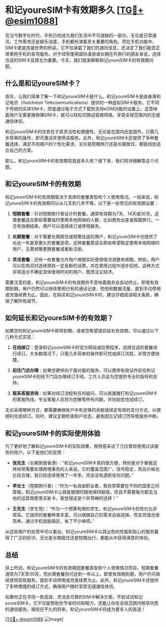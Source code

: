 # 和记youreSIM卡有效期多久 [[TG💪+ @esim1088](https://t.me/s/esim1088)]

在当今数字化时代，手机已经成为我们生活中不可或缺的一部分。无论是日常通讯、工作需求还是娱乐消遣，手机都扮演着至关重要的角色。而在手机功能中，SIM卡更是连接世界的桥梁。它不仅承载了我们的通讯信息，还决定了我们能否正常使用手机的各项服务。对于经常使用国际漫游或长期在外旅行的朋友来说，选择合适的SIM卡显得尤为重要。今天，我们就来聊聊和记youreSIM卡的有效期问题。

## 什么是和记youreSIM卡？

首先，让我们简单了解一下和记youreSIM卡是什么。和记youreSIM卡是由香港和记电讯（Hutchison Telecommunications）提供的一种虚拟SIM卡服务。它不同于传统的实体SIM卡，而是通过电子方式下载到支持eSIM功能的设备上。这意味着用户无需更换物理SIM卡，就可以轻松切换运营商网络，享受全球范围内的无缝通信体验。

和记youreSIM卡的优势在于其灵活性和便捷性。无论是在国内还是国外，只需几步简单的操作，即可激活并使用该服务。此外，和记youreSIM卡还提供了多种套餐选择，满足不同用户的个性化需求。无论是短期旅行还是长期居住，都能找到适合自己的方案。

那么，和记youreSIM卡的有效期究竟是多久呢？接下来，我们将详细解答这个问题。

## 和记youreSIM卡的有效期

和记youreSIM卡的有效期取决于具体的套餐类型和个人使用情况。一般来说，和记youreSIM卡的有效期可以从几天到几年不等。以下是一些常见的有效期设置：

1. **短期套餐**：针对短期旅行者设计的套餐，通常有效期为7天、14天或30天。这类套餐适合那些需要临时使用本地网络的人群，比如商务出差或假期旅行。一旦有效期结束，用户可以选择续订或停用服务。

2. **长期套餐**：对于需要长期居住或频繁往返的用户，和记youreSIM卡也提供了长达一年甚至更久的套餐选项。这种套餐更适合那些希望稳定使用本地网络的用户，无需频繁更换套餐或重新注册。

3. **灵活套餐**：还有一些套餐允许用户根据实际使用情况调整有效期。例如，用户可以在购买时选择预存一定金额的话费，并在使用过程中逐步扣除。这种方式非常适合不确定具体使用时间的用户，既灵活又经济。

需要注意的是，和记youreSIM卡的有效期并不意味着服务会自动终止。即使有效期到期，用户仍然可以继续使用已有的通话记录、短信和数据流量，直到手动停用或充值续费为止。因此，在购买和记youreSIM卡时，建议仔细阅读相关条款，确保了解所有细节。

## 如何延长和记youreSIM卡的有效期？

如果您的和记youreSIM卡即将到期，或者您希望提前延长有效期，可以通过以下几种方式实现：

1. **在线续订**：登录和记youreSIM卡的官方网站或应用程序，选择合适的套餐进行续订。大多数情况下，只需几步简单的操作即可完成续订流程，非常方便快捷。

2. **前往门店办理**：如果您更倾向于面对面的服务，可以携带有效证件前往和记youreSIM卡的线下门店办理续订手续。工作人员会为您提供专业的指导和支持。

3. **联系客服咨询**：如果对续订流程有任何疑问，可以直接拨打和记youreSIM卡的客服热线，专业客服人员将为您解答所有问题，并协助您完成续订。

无论采用哪种方式，都需要确保账户中有足够的余额或绑定有效的支付方式，以便顺利完成续订。同时，建议定期检查账户状态，避免因忘记续订而导致服务中断。

## 和记youreSIM卡的实际使用体验

为了更好地了解和记youreSIM卡的实际效果，我特意采访了几位曾经使用过该服务的用户。以下是他们的反馈：

- **张先生**（长期旅居香港）：“和记youreSIM卡真的很方便，特别是对于像我这样经常需要处理跨境事务的人来说。它的覆盖范围广，信号稳定，而且价格也比较合理。我已经连续使用了一年多，完全没有遇到任何问题。”

- **李女士**（短期旅行者）：“作为一名自由职业者，我经常需要在不同的国家之间穿梭。和记youreSIM卡让我能够随时随地保持联络，而且不需要每次都去当地的运营商那里买新卡。我觉得这是个非常棒的选择！”

- **王先生**（学生党）：“作为一个预算有限的学生，和记youreSIM卡的性价比非常高。它提供的套餐种类丰富，可以根据自己的需求自由选择。而且充值也很简单，通过手机就能搞定，省了不少麻烦。”

从这些用户的反馈中可以看出，和记youreSIM卡以其出色的性能和贴心的服务赢得了广泛的好评。无论是长期居住还是短期出行，都能从中获得满意的体验。

## 总结

综上所述，和记youreSIM卡的有效期因套餐类型和个人使用情况而异。短期套餐通常为7天至30天，而长期套餐则可达到一年以上。即使有效期到期，用户仍可继续使用现有服务，直到手动停用或充值续费为止。此外，和记youreSIM卡还提供了多种便捷的续订方式，确保用户随时享受无缝通信体验。

如果你正在寻找一款高效、灵活且可靠的SIM卡解决方案，不妨试试和记youreSIM卡。它不仅能帮助你节省时间和精力，还能让你在全球范围内畅享优质的通信服务。相信在不久的将来，和记youreSIM卡将成为更多人的首选！

[[TG💪+ @esim1088](https://t.me/s/esim1088) ![Image](https://i.postimg.cc/4NQfJmqS/Snipaste-2025-05-13-00-14-12.png)]